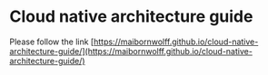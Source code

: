 # Cloud native architecture guide

Please follow the link [https://maibornwolff.github.io/cloud-native-architecture-guide/](https://maibornwolff.github.io/cloud-native-architecture-guide/)
